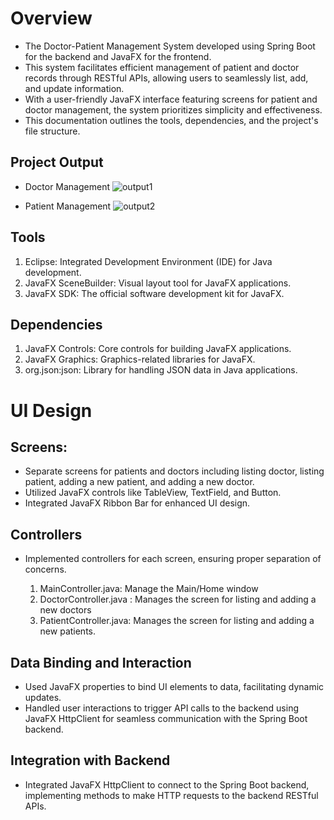 # Overview
- The Doctor-Patient Management System developed using Spring Boot for the backend and JavaFX for the frontend.
- This system facilitates efficient management of patient and doctor records through RESTful APIs, allowing users to seamlessly list, add, and update information.
- With a user-friendly JavaFX interface featuring screens for patient and doctor management, the system prioritizes simplicity and effectiveness.
- This documentation outlines the tools, dependencies, and the project's file structure.

## Project Output
- Doctor Management
![output1](https://github.com/milansingh52/Doctor-Patient-Management-Frontend/assets/111845982/279ed4c3-6068-4eae-aebe-b2032b353101)

- Patient Management
![output2](https://github.com/milansingh52/Doctor-Patient-Management-Frontend/assets/111845982/6ed6a4cd-430d-4666-91d6-5cfa143f4820)

## Tools
1. Eclipse: Integrated Development Environment (IDE) for Java development.
2. JavaFX SceneBuilder: Visual layout tool for JavaFX applications.
3. JavaFX SDK: The official software development kit for JavaFX.

## Dependencies
1. JavaFX Controls: Core controls for building JavaFX applications.
2. JavaFX Graphics: Graphics-related libraries for JavaFX.
3. <a>org.json:json</a>: Library for handling JSON data in Java applications.

# UI Design
## Screens:
- Separate screens for patients and doctors including listing doctor, listing patient, adding a new patient, and adding a new doctor.
- Utilized JavaFX controls like TableView, TextField, and Button.
- Integrated JavaFX Ribbon Bar for enhanced UI design.

## Controllers
- Implemented controllers for each screen, ensuring proper separation of concerns.

  1. MainController.java: Manage the Main/Home window
  2. DoctorController.java : Manages the screen for listing and adding a new doctors
  3. PatientController.java: Manages the screen for listing and adding a new patients.


## Data Binding and Interaction
- Used JavaFX properties to bind UI elements to data, facilitating dynamic updates.
- Handled user interactions to trigger API calls to the backend using JavaFX HttpClient for seamless communication with the Spring Boot backend.

## Integration with Backend
- Integrated JavaFX HttpClient to connect to the Spring Boot backend, implementing methods to make HTTP requests to the backend RESTful APIs.
